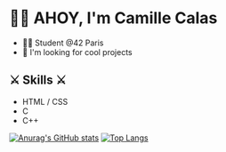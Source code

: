 # 🏴‍☠️ AHOY, I'm Camille Calas

- 👩‍🎓 Student @42 Paris
- 🔭 I'm looking for cool projects

## ⚔️  Skills ⚔️
- HTML / CSS
- C
- C++


[![Anurag's GitHub stats](https://github-readme-stats.vercel.app/api?username=camillecalas)](https://github.com/camillecalas/github-readme-stats)
[![Top Langs](https://github-readme-stats.vercel.app/api/top-langs/?username=camillecalas)](https://github.com/camillecalas/github-readme-stats)
